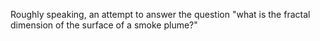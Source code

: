 Roughly speaking, an attempt to answer the question "what is the fractal dimension of the surface of a smoke plume?"  

